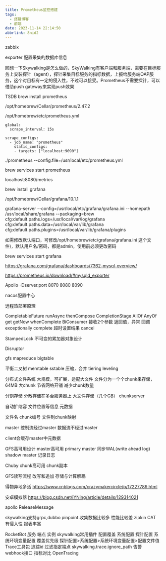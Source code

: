 ```yaml
---
title: Prometheus监控搭建
tags:
  - 搭建博客
  - 前端
date: 2023-11-14 22:14:50
abbrlink: 8nid2
---
```

zabbix

exporter  配置采集的数据库信息

回想一下Skywalking是怎么做的，SkyWalking有客户端和服务端，需要在目标服务上安装探针（agent），探针采集目标服务的指标数据，上报给服务端OAP服务，这个对目标有一定的侵入性，不过可以接受。Prometheus不需要探针，可以借助push gateway来实现push效果

TSDB
brew install prometheus

/opt/homebrew/Cellar/prometheus/2.47.2

/opt/homebrew/etc/prometheus.yml
```
global:
  scrape_interval: 15s

scrape_configs:
  - job_name: "prometheus"
    static_configs:
    - targets: ["localhost:9090"]
```


./prometheus --config.file=/usr/local/etc/prometheus.yml

brew services start prometheus


localhost:8080/metrics


brew install grafana

/opt/homebrew/Cellar/grafana/10.1.1

grafana-server --config=/usr/local/etc/grafana/grafana.ini --homepath /usr/local/share/grafana --packaging=brew cfg:default.paths.logs=/usr/local/var/log/grafana cfg:default.paths.data=/usr/local/var/lib/grafana cfg:default.paths.plugins=/usr/local/var/lib/grafana/plugins




如需修改默认端口，可修改/opt/homebrew/etc/grafana/grafana.ini 这个文件)，默认用户名/密码，都是admin，使用前必须更改密码


brew services start grafana


https://grafana.com/grafana/dashboards/7362-mysql-overview/

https://prometheus.io/download/#mysqld_exporter


Apollo  -Dserver.port 
8070
8080
8090

nacos配置中心

远程热部署原理

CompletableFuture
runAsync
thenCompose CompletionStage
AllOf
AnyOf
get
getNow
whenComplete   BiConsumer 接收2个参数 返回值，异常 回调
exceptionally
complete   超时设置结果
cancel

StampedLock
不可变的累加器对象设计

Disruptor

gfs mapreduce bigtable

平衡二叉树
memtable  sstable 压缩，合并
tiering leveling

分布式文件系统
大规模，可扩展，适配大文件
文件分为一个个chunk来存储，64MB  大chunk
节省网络开销
减少chunk数量

分割存储   分散存储在多台服务器上
大文件存储（几个GB）
chunkserver

自动扩缩容
文件位置等信息  元数据

文件名  chunk编号
文件到chunk映射

master  控制流经过master 数据流不经过master

client会缓存master中元数据

GFS高可用设计
master高可用
primary master   同步WAL(write ahead log)
shadow master
记录日志

Chuby
chunk高可用
chunk副本

GFS读写流程
改写和追加
存储与计算解耦


得物异地多活
https://www.cnblogs.com/crazymakercircle/p/17227789.html


安卓模拟器
https://blog.csdn.net/iYNing/article/details/129314021

apollo ReleaseMessage

skywalking支持grpc,dubbo
pinpoint 收集数据比较多 性能比较差
zipkin
CAT 有侵入性 报表丰富

RocketBot 服务 端点 实例
skywalking常用插件
配置覆盖
系统配置
探针配置
系统环境变量配置
覆盖优先级 探针配置>系统配置>系统环境变量配置>配置文件值
Trace工具包  追踪id
过滤指定端点 skywalking.trace.ignore_path
告警   webhook接口
指标对比
OpenTracing